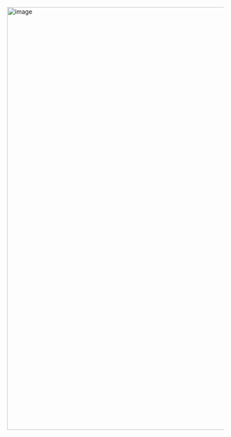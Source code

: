 <img width="1919" height="983" alt="image" src="https://github.com/user-attachments/assets/97f88db1-3a66-43b3-a6e9-537696f572fb" />
